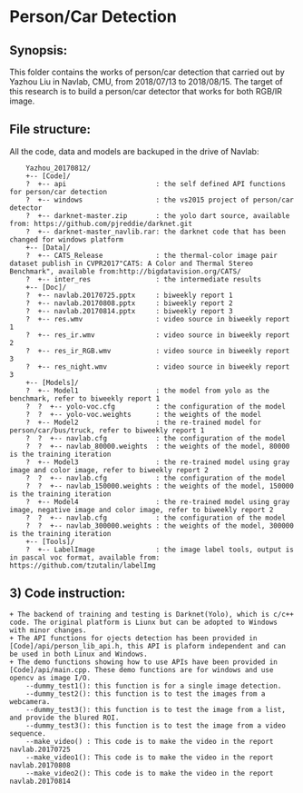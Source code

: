 # Person/Car Detection

## Synopsis:
This folder contains the works of person/car detection that carried out by Yazhou Liu in Navlab, CMU, from 2018/07/13 to 2018/08/15. The target of this research is to build a person/car detector that works for both RGB/IR image.  

 
## File structure: 
All the code, data and models are backuped in the drive of Navlab:
```
	Yazhou_20170812/  
	+-- [Code]/
	?  +-- api						: the self defined API functions for person/car detection  
	?  +-- windows					: the vs2015 project of person/car detector  
	?  +-- darknet-master.zip		: the yolo dart source, available from: https://github.com/pjreddie/darknet.git  
	?  +-- darknet-master_navlib.rar: the darknet code that has been changed for windows platform  
	+-- [Data]/  
	?  +-- CATS_Release				: the thermal-color image pair dataset publish in CVPR2017"CATS: A Color and Thermal Stereo Benchmark", available from:http://bigdatavision.org/CATS/  
	?  +-- inter_res				: the intermediate results  
	+-- [Doc]/  
	?  +-- navlab.20170725.pptx		: biweekly report 1  
	?  +-- navlab.20170808.pptx		: biweekly report 2  
	?  +-- navlab.20170814.pptx		: biweekly report 3  
	?  +-- res.wmv					: video source in biweekly report 1  
	?  +-- res_ir.wmv				: video source in biweekly report 2  
	?  +-- res_ir_RGB.wmv			: video source in biweekly report 3  
	?  +-- res_night.wmv			: video source in biweekly report 3  
	+-- [Models]/  
	?  +-- Model1					: the model from yolo as the benchmark, refer to biweekly report 1  
	?  ?  +-- yolo-voc.cfg			: the configuration of the model  
	?  ?  +-- yolo-voc.weights		: the weights of the model  
	?  +-- Model2					: the re-trained model for person/car/bus/truck, refer to biweekly report 1  
	?  ?  +-- navlab.cfg			: the configuration of the model  
	?  ?  +-- navlab_80000.weights	: the weights of the model, 80000 is the training iteration  
	?  +-- Model3					: the re-trained model using gray image and color image, refer to biweekly report 2  
	?  ?  +-- navlab.cfg			: the configuration of the model  
	?  ?  +-- navlab_150000.weights	: the weights of the model, 150000 is the training iteration  
	?  +-- Model4					: the re-trained model using gray image, negative image and color image, refer to biweekly report 2  
	?  ?  +-- navlab.cfg			: the configuration of the model  
	?  ?  +-- navlab_300000.weights	: the weights of the model, 300000 is the training iteration  
	+-- [Tools]/  
	?  +-- LabelImage				: the image label tools, output is in pascal voc format, available from: https://github.com/tzutalin/labelImg  
```


## 3) Code instruction:

	+ The backend of training and testing is Darknet(Yolo), which is c/c++ code. The original platform is Liunx but can be adopted to Windows with minor changes.  
	+ The API functions for ojects detection has been provided in [Code]/api/person_lib_api.h, this API is plaform independent and can be used in both Linux and Windows.  
	+ The demo functions showing how to use APIs have been provided in [Code]/api/main.cpp. These demo functions are for windows and use opencv as image I/O.  
		--dummy_test1(): this function is for a single image detection.  
		--dummy_test2(): this function is to test the images from a webcamera.  
		--dummy_test3(): this function is to test the image from a list, and provide the blured ROI.  
		--dummy_test3(): this function is to test the image from a video sequence.  
		--make_video() : This code is to make the video in the report navlab.20170725  
		--make_video1(): This code is to make the video in the report navlab.20170808  
		--make_video2(): This code is to make the video in the report navlab.20170814  
